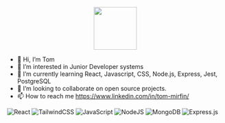 
<div id="header" align="center">
<img src="https://media.giphy.com/media/qgQUggAC3Pfv687qPC/giphy.gif" width="100" >
</div>

- 👋 Hi, I’m Tom
- 👀 I’m interested in Junior Developer systems
- 🌱 I’m currently learning React, Javascript, CSS, Node.js, Express, Jest, PostgreSQL
- 💞️ I’m looking to collaborate on open source projects.
- 📫 How to reach me https://www.linkedin.com/in/tom-mirfin/


![React](https://img.shields.io/badge/react-%2320232a.svg?style=for-the-badge&logo=react&logoColor=%2361DAFB)
![TailwindCSS](https://img.shields.io/badge/tailwindcss-%2338B2AC.svg?style=for-the-badge&logo=tailwind-css&logoColor=white)
	![JavaScript](https://img.shields.io/badge/javascript-%23323330.svg?style=for-the-badge&logo=javascript&logoColor=%23F7DF1E)
 ![NodeJS](https://img.shields.io/badge/node.js-6DA55F?style=for-the-badge&logo=node.js&logoColor=white)
 ![MongoDB](https://img.shields.io/badge/MongoDB-%234ea94b.svg?style=for-the-badge&logo=mongodb&logoColor=white)
	![Express.js](https://img.shields.io/badge/express.js-%23404d59.svg?style=for-the-badge&logo=express&logoColor=%2361DAFB)

<!---
TomMirfin/TomMirfin is a ✨ special ✨ repository because its `README.md` (this file) appears on your GitHub profile.
You can click the Preview link to take a look at your changes.
--->
